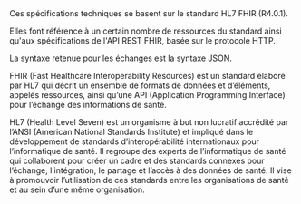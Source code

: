 
&nbsp;


Ces spécifications techniques se basent sur le standard HL7 FHIR (R4.0.1). 

Elles font référence à un certain nombre de ressources du standard ainsi qu'aux spécifications de l'API REST FHIR, basée sur le protocole HTTP. 

La syntaxe retenue pour les échanges est la syntaxe JSON.

FHIR (Fast Healthcare Interoperability Resources) est un standard élaboré par HL7 qui décrit un ensemble de formats de données et d’éléments, appelés ressources, ainsi qu’une API (Application Programming Interface) pour l’échange des informations de santé.

HL7 (Health Level Seven) est un organisme à but non lucratif accrédité par l’ANSI (American National Standards Institute) et impliqué dans le développement de standards d’interopérabilité internationaux pour l’informatique de santé. Il regroupe des experts de l’informatique de santé qui collaborent pour créer un cadre et des standards connexes pour l’échange, l’intégration, le partage et l’accès à des données de santé. Il vise à promouvoir l’utilisation de ces standards entre les organisations de santé et au sein d’une même organisation.
